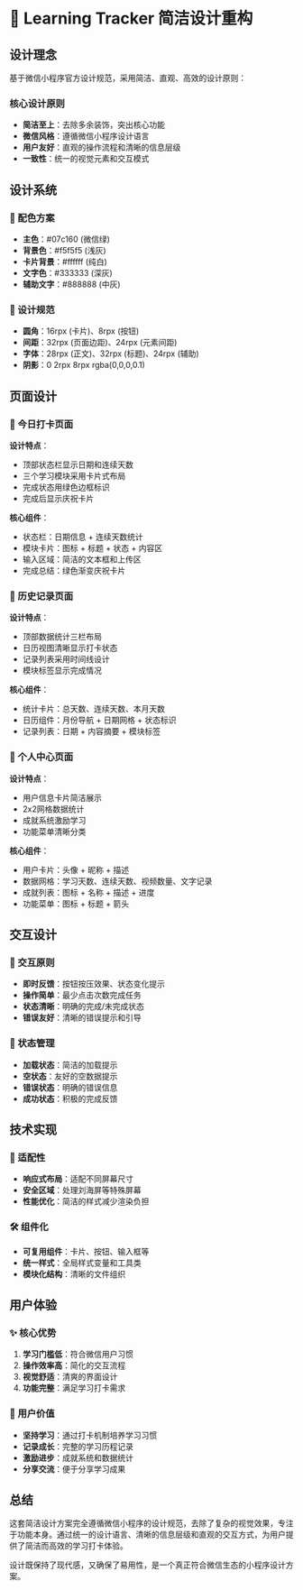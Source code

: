 # 🎨 Learning Tracker 简洁设计重构

## 设计理念

基于微信小程序官方设计规范，采用简洁、直观、高效的设计原则：

### 核心设计原则
- **简洁至上**：去除多余装饰，突出核心功能
- **微信风格**：遵循微信小程序设计语言
- **用户友好**：直观的操作流程和清晰的信息层级
- **一致性**：统一的视觉元素和交互模式

## 设计系统

### 🎨 配色方案
- **主色**：#07c160 (微信绿)
- **背景色**：#f5f5f5 (浅灰)
- **卡片背景**：#ffffff (纯白)
- **文字色**：#333333 (深灰)
- **辅助文字**：#888888 (中灰)

### 📐 设计规范
- **圆角**：16rpx (卡片)、8rpx (按钮)
- **间距**：32rpx (页面边距)、24rpx (元素间距)
- **字体**：28rpx (正文)、32rpx (标题)、24rpx (辅助)
- **阴影**：0 2rpx 8rpx rgba(0,0,0,0.1)

## 页面设计

### 📱 今日打卡页面
**设计特点**：
- 顶部状态栏显示日期和连续天数
- 三个学习模块采用卡片式布局
- 完成状态用绿色边框标识
- 完成后显示庆祝卡片

**核心组件**：
- 状态栏：日期信息 + 连续天数统计
- 模块卡片：图标 + 标题 + 状态 + 内容区
- 输入区域：简洁的文本框和上传区
- 完成总结：绿色渐变庆祝卡片

### 📅 历史记录页面
**设计特点**：
- 顶部数据统计三栏布局
- 日历视图清晰显示打卡状态
- 记录列表采用时间线设计
- 模块标签显示完成情况

**核心组件**：
- 统计卡片：总天数、连续天数、本月天数
- 日历组件：月份导航 + 日期网格 + 状态标识
- 记录列表：日期 + 内容摘要 + 模块标签

### 👤 个人中心页面
**设计特点**：
- 用户信息卡片简洁展示
- 2x2网格数据统计
- 成就系统激励学习
- 功能菜单清晰分类

**核心组件**：
- 用户卡片：头像 + 昵称 + 描述
- 数据网格：学习天数、连续天数、视频数量、文字记录
- 成就列表：图标 + 名称 + 描述 + 进度
- 功能菜单：图标 + 标题 + 箭头

## 交互设计

### 🎯 交互原则
- **即时反馈**：按钮按压效果、状态变化提示
- **操作简单**：最少点击次数完成任务
- **状态清晰**：明确的完成/未完成状态
- **错误友好**：清晰的错误提示和引导

### 🔄 状态管理
- **加载状态**：简洁的加载提示
- **空状态**：友好的空数据提示
- **错误状态**：明确的错误信息
- **成功状态**：积极的完成反馈

## 技术实现

### 📱 适配性
- **响应式布局**：适配不同屏幕尺寸
- **安全区域**：处理刘海屏等特殊屏幕
- **性能优化**：简洁的样式减少渲染负担

### 🛠 组件化
- **可复用组件**：卡片、按钮、输入框等
- **统一样式**：全局样式变量和工具类
- **模块化结构**：清晰的文件组织

## 用户体验

### ✨ 核心优势
1. **学习门槛低**：符合微信用户习惯
2. **操作效率高**：简化的交互流程
3. **视觉舒适**：清爽的界面设计
4. **功能完整**：满足学习打卡需求

### 🎯 用户价值
- **坚持学习**：通过打卡机制培养学习习惯
- **记录成长**：完整的学习历程记录
- **激励进步**：成就系统和数据统计
- **分享交流**：便于分享学习成果

## 总结

这套简洁设计方案完全遵循微信小程序的设计规范，去除了复杂的视觉效果，专注于功能本身。通过统一的设计语言、清晰的信息层级和直观的交互方式，为用户提供了简洁而高效的学习打卡体验。

设计既保持了现代感，又确保了易用性，是一个真正符合微信生态的小程序设计方案。